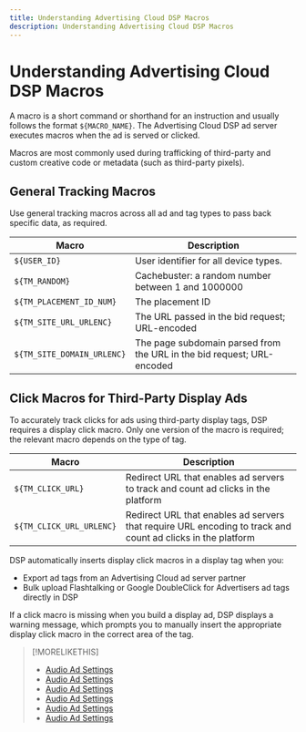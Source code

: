 ```yaml
---
title: Understanding Advertising Cloud DSP Macros
description: Understanding Advertising Cloud DSP Macros
---
```


# Understanding Advertising Cloud DSP Macros

A macro is a short command or shorthand for an instruction and usually follows the format ```${MACRO_NAME}```. The Advertising Cloud DSP ad server executes macros when the ad is served or clicked.

Macros are most commonly used during trafficking of third-party and custom creative code or metadata (such as third-party pixels).

## General Tracking Macros

Use general tracking macros across all ad and tag types to pass back specific data, as required.

| Macro | Description |
| --------------- | ---------------------- |
| ```${USER_ID}``` | User identifier for all device types. |
| ```${TM_RANDOM}``` | Cachebuster: a random number between 1 and 1000000 |
| ```${TM_PLACEMENT_ID_NUM}``` | The placement ID |
| ```${TM_SITE_URL_URLENC}``` | The URL passed in the bid request; URL-encoded |
| ```${TM_SITE_DOMAIN_URLENC}``` | The page subdomain parsed from the URL in the bid request; URL-encoded |

## Click Macros for Third-Party Display Ads

To accurately track clicks for ads using third-party display tags, DSP requires a display click macro. Only one version of the macro is required; the relevant macro depends on the type of tag.

| Macro | Description |
| --------------- | ---------------------- |
| ```${TM_CLICK_URL}``` | Redirect URL that enables ad servers to track and count ad clicks in the platform |
| ```${TM_CLICK_URL_URLENC}``` | Redirect URL that enables ad servers that require URL encoding to track and count ad clicks in the platform |

DSP automatically inserts display click macros in a display tag when you:

* Export ad tags from an Advertising Cloud ad server partner <!-- [Needs PM confirmation] -->
* Bulk upload Flashtalking or Google DoubleClick for Advertisers ad tags directly in DSP

If a click macro is missing when you build a display ad, DSP displays a warning message, which prompts you to manually insert the appropriate display click macro in the correct area of the tag.

>[!MORELIKETHIS]
>
>* [Audio Ad Settings](/help/dsp/campaign-management/ads/ad-settings-audio.md)
>* [Audio Ad Settings](/help/dsp/campaign-management/ads/ad-settings-connected-tv.md)
>* [Audio Ad Settings](/help/dsp/campaign-management/ads/ad-settings-display.md)
>* [Audio Ad Settings](/help/dsp/campaign-management/ads/ad-settings-mobile.md)
>* [Audio Ad Settings](/help/dsp/campaign-management/ads/ad-settings-native.md)
>* [Audio Ad Settings](/help/dsp/campaign-management/ads/ad-settings-pre-roll.md)
